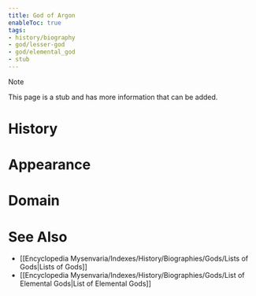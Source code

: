 ```yaml
---
title: God of Argon
enableToc: true
tags:
- history/biography
- god/lesser-god
- god/elemental_god
- stub
---
```


> [!note]
> This page is a stub and has more information that can be added.

# History

# Appearance

# Domain

# See Also
- [[Encyclopedia Mysenvaria/Indexes/History/Biographies/Gods/Lists of Gods|Lists of Gods]]
- [[Encyclopedia Mysenvaria/Indexes/History/Biographies/Gods/List of Elemental Gods|List of Elemental Gods]]